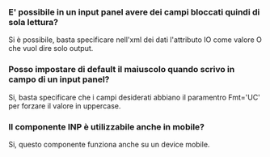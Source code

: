 ### **E' possibile in un input panel avere dei campi bloccati quindi di sola lettura?**

Si è possibile, basta specificare nell'xml dei dati l'attributo IO come valore O che vuol dire solo output.

### **Posso impostare di default il maiuscolo quando scrivo in campo di un input panel?**

Si, basta specificare che i campi desiderati abbiano il paramentro Fmt='UC' per forzare il valore in uppercase.

### **Il componente INP è utilizzabile anche in mobile?**

Si, questo componente funziona anche su un device mobile.



